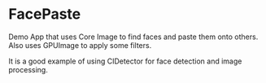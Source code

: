 FacePaste
=========

Demo App that uses Core Image to find faces and paste them onto others. Also uses GPUImage to apply some filters.

It is a good example of using CIDetector for face detection and image processing.
